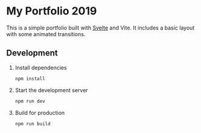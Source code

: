 # My Portfolio 2019

This is a simple portfolio built with [Svelte](https://svelte.dev/) and Vite. It
includes a basic layout with some animated transitions.

## Development

1. Install dependencies
   ```bash
   npm install
   ```
2. Start the development server
   ```bash
   npm run dev
   ```
3. Build for production
   ```bash
   npm run build
   ```
